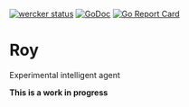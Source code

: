 [![wercker status](https://app.wercker.com/status/86bff4c527e70d8376b6e6ed708a059d/s/master "wercker status")](https://app.wercker.com/project/byKey/86bff4c527e70d8376b6e6ed708a059d)
[![GoDoc](https://godoc.org/github.com/crgimenes/Roy?status.png)](https://godoc.org/github.com/crgimenes/Roy)
[![Go Report Card](https://goreportcard.com/badge/github.com/crgimenes/Roy)](https://goreportcard.com/report/github.com/crgimenes/Roy)

# Roy

Experimental intelligent agent

**This is a work in progress**
